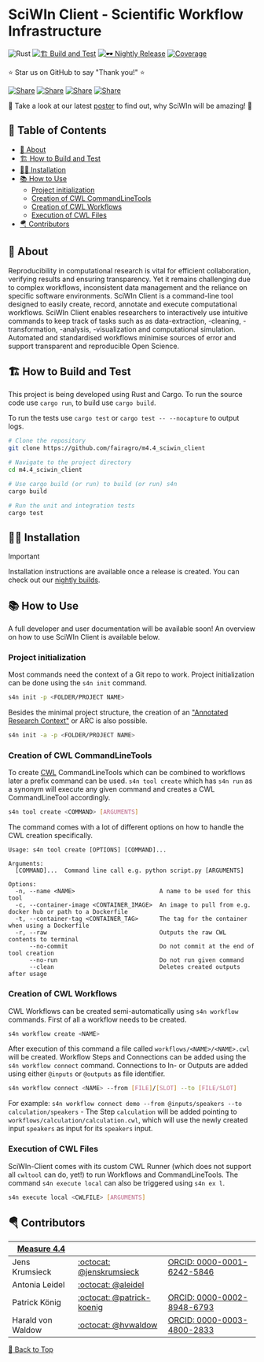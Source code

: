 <a name="top"></a>
# SciWIn Client - Scientific Workflow Infrastructure<!-- omit from toc -->

![Rust][rust-image] 
[![🏗️ Build and Test](https://github.com/fairagro/m4.4_sciwin_client/actions/workflows/build.yml/badge.svg)](https://github.com/fairagro/m4.4_sciwin_client/actions/workflows/build.yml)
[![🕶️ Nightly Release](https://github.com/fairagro/m4.4_sciwin_client/actions/workflows/nightly.yml/badge.svg)](https://github.com/fairagro/m4.4_sciwin_client/actions/workflows/nightly.yml)
[![Coverage][coverage-badge]](https://coverage.jenskrumsieck.de/dashboard/fairagro/m4.4_sciwin_client)

⭐ Star us on GitHub to say "Thank you!" ⭐

[![Share](https://img.shields.io/badge/share-0A66C2?logo=linkedin&logoColor=white)](https://www.linkedin.com/sharing/share-offsite/?url=https://github.com/fairagro/m4.4_sciwin_client)
[![Share](https://img.shields.io/badge/share-FF4500?logo=reddit&logoColor=white)](https://www.reddit.com/submit?title=Check%20out%20this%20project%20on%20GitHub:%20https://github.com/fairagro/m4.4_sciwin_client)
[![Share](https://img.shields.io/badge/share-1877F2?logo=facebook&logoColor=white)](https://www.facebook.com/sharer/sharer.php?u=https://github.com/fairagro/m4.4_sciwin_client)
[![Share](https://img.shields.io/badge/share-000000?logo=x&logoColor=white)](https://x.com/intent/tweet?text=Check%20out%20this%20project%20on%20GitHub:%2[https://github.com/fairagro/m4.4_sciwin_client](https://github.com/fairagro/m4.4_sciwin_client))

🦀 Take a look at our latest [poster](https://doi.org/10.5281/zenodo.14098277) to find out, why SciWIn will be amazing! 👀

## 📖 Table of Contents<!-- omit from toc -->
- [🚀 About](#-about)
- [🏗️ How to Build and Test](#️-how-to-build-and-test)
- [🐱‍👤 Installation](#-installation)
- [📚 How to Use](#-how-to-use)
  - [Project initialization](#project-initialization)
  - [Creation of CWL CommandLineTools](#creation-of-cwl-commandlinetools)
  - [Creation of CWL Workflows](#creation-of-cwl-workflows)
  - [Execution of CWL Files](#execution-of-cwl-files)
- [🪂 Contributors](#-contributors)


## 🚀 About
Reproducibility in computational research is vital for efficient collaboration, verifying results and ensuring transparency. Yet it remains challenging due to complex workflows, inconsistent data management and the reliance on specific software environments. SciWIn Client is a command-line tool designed to easily create, record, annotate and execute computational workflows. SciWIn Client enables researchers to interactively use intuitive commands to keep track of tasks such as as data-extraction, -cleaning, -transformation, -analysis, -visualization and computational simulation. Automated and standardised workflows minimise sources of error and support transparent and reproducible Open Science.

## 🏗️ How to Build and Test
This project is being developed using Rust and Cargo. To run the source code use `cargo run`, to build use `cargo build`. 

To run the tests use `cargo test` or `cargo test -- --nocapture` to output logs.

```bash
# Clone the repository
git clone https://github.com/fairagro/m4.4_sciwin_client

# Navigate to the project directory
cd m4.4_sciwin_client

# Use cargo build (or run) to build (or run) s4n
cargo build

# Run the unit and integration tests
cargo test
```

## 🐱‍👤 Installation
> [!IMPORTANT]
> Installation instructions are available once a release is created. You can check out our [nightly builds](https://github.com/fairagro/m4.4_sciwin_client/actions/workflows/nightly.yml).

## 📚 How to Use
A full developer and user documentation will be available soon! An overview on how to use SciWIn Client is available below.

### Project initialization
Most commands need the context of a Git repo to work. Project initialization can be done using the `s4n init` command.
```bash
s4n init -p <FOLDER/PROJECT NAME>
```
Besides the minimal project structure, the creation of an ["Annotated Research Context"](https://arc-rdm.org/) or ARC is also possible.
```bash
s4n init -a -p <FOLDER/PROJECT NAME>
```

### Creation of CWL CommandLineTools
To create [CWL](https://www.commonwl.org/) CommandLineTools which can be combined to workflows later a prefix command can be used. `s4n tool create` which has `s4n run` as a synonym will execute any given command and creates a CWL CommandLineTool accordingly.
```bash
s4n tool create <COMMAND> [ARGUMENTS]
```
The command comes with a lot of different options on how to handle the CWL creation specifically.
```
Usage: s4n tool create [OPTIONS] [COMMAND]...

Arguments:
  [COMMAND]...  Command line call e.g. python script.py [ARGUMENTS]

Options:
  -n, --name <NAME>                        A name to be used for this tool
  -c, --container-image <CONTAINER_IMAGE>  An image to pull from e.g. docker hub or path to a Dockerfile
  -t, --container-tag <CONTAINER_TAG>      The tag for the container when using a Dockerfile
  -r, --raw                                Outputs the raw CWL contents to terminal
      --no-commit                          Do not commit at the end of tool creation
      --no-run                             Do not run given command
      --clean                              Deletes created outputs after usage
```

### Creation of CWL Workflows
CWL Workflows can be created semi-automatically using `s4n workflow` commands. First of all a workflow needs to be created.
```bash
s4n workflow create <NAME>
```
After execution of this command a file called `workflows/<NAME>/<NAME>.cwl` will be created. 
Workflow Steps and Connections can be added using the `s4n workflow connect` command. Connections to In- or Outputs are added using either `@inputs` or `@outputs` as file identifier.
```bash
s4n workflow connect <NAME> --from [FILE]/[SLOT] --to [FILE/SLOT]
```
For example: `s4n workflow connect demo --from @inputs/speakers --to calculation/speakers` - The Step `calculation` will be added pointing to `workflows/calculation/calculation.cwl`, which will use the newly created input `speakers` as input for its `speakers` input.

### Execution of CWL Files
SciWIn-Client comes with its custom CWL Runner (which does not support all `cwltool` can do, yet!) to run Workflows and CommandLineTools. The command `s4n execute local` can also be triggered using `s4n ex l`.
```bash
s4n execute local <CWLFILE> [ARGUMENTS]
```

## 🪂 Contributors
|[Measure 4.4](https://fairagro.net/tag/measure-4-4/)|||
|--|--|--|
|Jens Krumsieck|[:octocat: @jenskrumsieck](https://github.com/JensKrumsieck)|[ORCID: 0000-0001-6242-5846](https://orcid.org/0000-0001-6242-5846)|
|Antonia Leidel|[:octocat: @aleidel](https://github.com/aleidel)| |
|Patrick König|[:octocat: @patrick-koenig](https://github.com/patrick-koenig)|[ORCID: 0000-0002-8948-6793](https://orcid.org/0000-0002-8948-6793)|
|Harald von Waldow|[:octocat: @hvwaldow](https://github.com/hvwaldow)|[ORCID: 0000-0003-4800-2833](https://orcid.org/0000-0003-4800-2833)|

<!--section images-->
[coverage-badge]: https://coverage.jenskrumsieck.de/coverage/fairagro/m4.4_sciwin_client
[rust-image]: https://img.shields.io/badge/Rust-%23000000.svg?e&logo=rust&logoColor=white


[🔼 Back to Top](#top)
